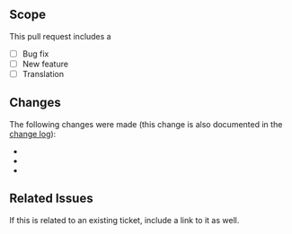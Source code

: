 ## Scope
This pull request includes a

- [ ] Bug fix
- [ ] New feature
- [ ] Translation

## Changes
The following changes were made (this change is also documented in the [change log](https://github.com/kartik-v/yii2-detail-view/blob/master/CHANGE.md)):

-
-
-

## Related Issues
If this is related to an existing ticket, include a link to it as well.
